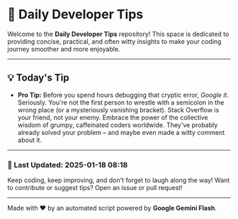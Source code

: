 
# 🌟 Daily Developer Tips

Welcome to the **Daily Developer Tips** repository! This space is dedicated to providing concise, practical, and often witty insights to make your coding journey smoother and more enjoyable.

---

## 💡 Today's Tip

- **Pro Tip:**  Before you spend hours debugging that cryptic error,  *Google it*. Seriously.  You're not the first person to wrestle with a semicolon in the wrong place (or a mysteriously vanishing bracket). Stack Overflow is your friend, not your enemy.  Embrace the power of the collective wisdom of grumpy, caffeinated coders worldwide.  They've probably already solved your problem – and maybe even made a witty comment about it.

---

### 📅 Last Updated: 2025-01-18 08:18

Keep coding, keep improving, and don't forget to laugh along the way! Want to contribute or suggest tips? Open an issue or pull request!

---

Made with ❤️ by an automated script powered by **Google Gemini Flash**.
